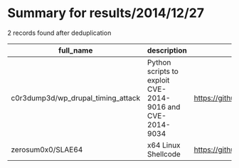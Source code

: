 
# Summary for results/2014/12/27
    
2 records found after deduplication

| full_name | description | html_url | matched_list | matched_count | pushed_at | size | stargazers_count | language | forks_count | vul_ids |
|------------------------------------|-----------------------------------------------------------|-------------------------------------------------------|----------------|-----------------|---------------------------|--------|--------------------|------------|---------------|------------------------------------|
| c0r3dump3d/wp_drupal_timing_attack | Python scripts to exploit CVE-2014-9016 and CVE-2014-9034 | https://github.com/c0r3dump3d/wp_drupal_timing_attack | ['exploit'] | 1 | 2014-12-27 20:50:50+00:00 | 136 | 13 | Python | 6 | ['CVE-2014-9016', 'CVE-2014-9034'] |
| zerosum0x0/SLAE64 | x64 Linux Shellcode | https://github.com/zerosum0x0/SLAE64 | ['shellcode'] | 1 | 2014-12-27 01:15:16+00:00 | 164 | 29 | Assembly | 16 | [] |
